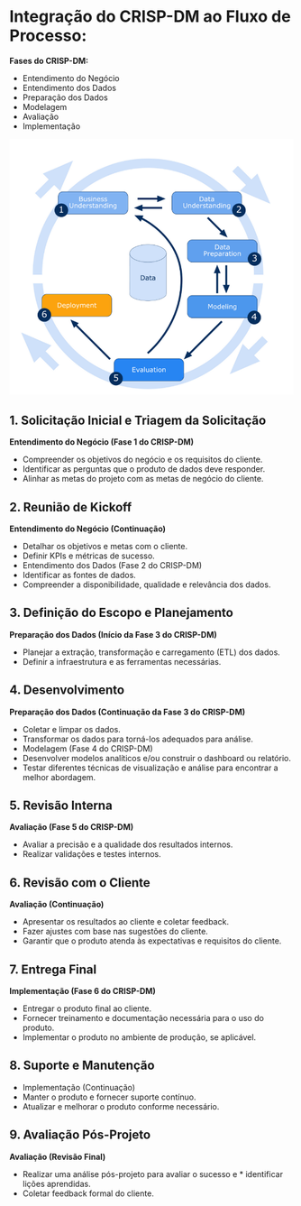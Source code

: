 # Integração do CRISP-DM ao Fluxo de Processo:
**Fases do CRISP-DM:**
- Entendimento do Negócio
- Entendimento dos Dados
- Preparação dos Dados
- Modelagem
- Avaliação
- Implementação

![CRISP-DM Data Minining Process](./src/crisp-dm.png)
## 1. Solicitação Inicial e Triagem da Solicitação
**Entendimento do Negócio (Fase 1 do CRISP-DM)**
* Compreender os objetivos do negócio e os requisitos do cliente.
* Identificar as perguntas que o produto de dados deve responder.
* Alinhar as metas do projeto com as metas de negócio do cliente.
## 2. Reunião de Kickoff
**Entendimento do Negócio (Continuação)**
* Detalhar os objetivos e metas com o cliente.
* Definir KPIs e métricas de sucesso.
* Entendimento dos Dados (Fase 2 do CRISP-DM)
* Identificar as fontes de dados.
* Compreender a disponibilidade, qualidade e relevância dos dados.
## 3. Definição do Escopo e Planejamento
**Preparação dos Dados (Início da Fase 3 do CRISP-DM)**
* Planejar a extração, transformação e carregamento (ETL) dos dados.
* Definir a infraestrutura e as ferramentas necessárias.
## 4. Desenvolvimento
**Preparação dos Dados (Continuação da Fase 3 do CRISP-DM)**
* Coletar e limpar os dados.
* Transformar os dados para torná-los adequados para análise.
* Modelagem (Fase 4 do CRISP-DM)
* Desenvolver modelos analíticos e/ou construir o dashboard ou relatório.
* Testar diferentes técnicas de visualização e análise para encontrar a melhor abordagem.
## 5. Revisão Interna
**Avaliação (Fase 5 do CRISP-DM)**
* Avaliar a precisão e a qualidade dos resultados internos.
* Realizar validações e testes internos.
## 6. Revisão com o Cliente
**Avaliação (Continuação)**
* Apresentar os resultados ao cliente e coletar feedback.
* Fazer ajustes com base nas sugestões do cliente.
* Garantir que o produto atenda às expectativas e requisitos do cliente.
## 7. Entrega Final
**Implementação (Fase 6 do CRISP-DM)**
* Entregar o produto final ao cliente.
* Fornecer treinamento e documentação necessária para o uso do produto.
* Implementar o produto no ambiente de produção, se aplicável.
## 8. Suporte e Manutenção
* Implementação (Continuação)
* Manter o produto e fornecer suporte contínuo.
* Atualizar e melhorar o produto conforme necessário.
## 9. Avaliação Pós-Projeto
**Avaliação (Revisão Final)**
* Realizar uma análise pós-projeto para avaliar o sucesso e * identificar lições aprendidas.
* Coletar feedback formal do cliente.
